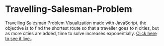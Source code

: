 # Travelling-Salesman-Problem
Travelling Salesman Problem Visualization made with JavaScript, the objective is to find the shortest route so that a traveller goes to n cities, but as more cities are added, time to solve increases exponentially. [Click here to see it live.](https://matcalixto.github.io/Travelling-Salesman-Problem/).
